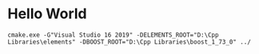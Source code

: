 Hello World
===========
```
cmake.exe -G"Visual Studio 16 2019" -DELEMENTS_ROOT="D:\Cpp Libraries\elements" -DBOOST_ROOT="D:\Cpp Libraries\boost_1_73_0" ../
```